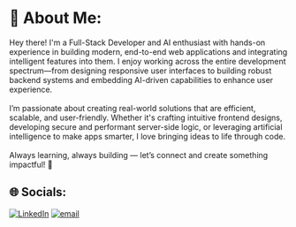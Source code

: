 # 💫 About Me:
Hey there! I'm a Full-Stack Developer and AI enthusiast with hands-on experience in building modern, end-to-end web applications and integrating intelligent features into them. I enjoy working across the entire development spectrum—from designing responsive user interfaces to building robust backend systems and embedding AI-driven capabilities to enhance user experience.<br><br>I’m passionate about creating real-world solutions that are efficient, scalable, and user-friendly. Whether it's crafting intuitive frontend designs, developing secure and performant server-side logic, or leveraging artificial intelligence to make apps smarter, I love bringing ideas to life through code.<br><br>Always learning, always building — let’s connect and create something impactful! 🚀


## 🌐 Socials:
[![LinkedIn](https://img.shields.io/badge/LinkedIn-%230077B5.svg?logo=linkedin&logoColor=white)](https://linkedin.com/in/ajayaswin) [![email](https://img.shields.io/badge/Email-D14836?logo=gmail&logoColor=white)](mailto:ajayaswin0011@gmail.com) 
